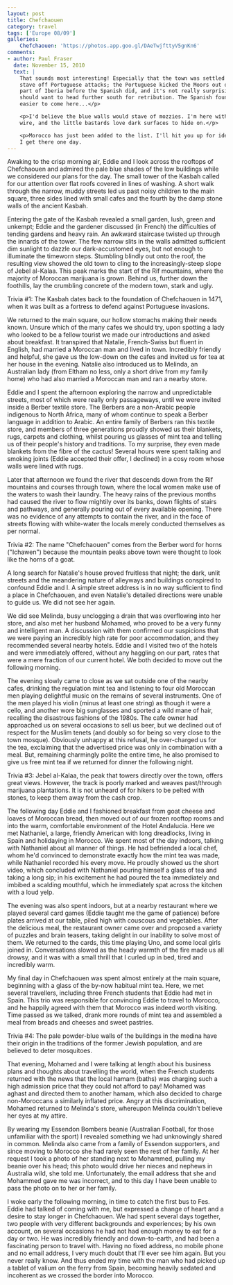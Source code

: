 ```yaml
---
layout: post
title: Chefchaouen
category: travel
tags: ['Europe 08/09']
galleries:
    Chefchaouen: 'https://photos.app.goo.gl/DAeTwjfttyV5gnKn6'
comments:
- author: Paul Fraser
  date: November 15, 2010
  text: |
    That sounds most interesting! Especially that the town was settled to
    stave off Portuguese attacks; the Portuguese kicked the Moors out of their
    part of Iberia before the Spanish did, and it's not really surprising they
    should want to head further south for retribution. The Spanish found it
    easier to come here...</p>

    <p>I'd believe the blue walls would stave of mozzies. I'm here with no fly
    wire, and the little bastards love dark surfaces to hide on.</p>

    <p>Morocco has just been added to the list. I'll hit you up for ideas when
    I get there one day.
---
```


Awaking to the crisp morning air, Eddie and I look across the rooftops of
Chefchaouen and admired the pale blue shades of the low buildings while we
considered our plans for the day.
The small tower of the Kasbah called for our attention over flat roofs
covered in lines of washing.
A short walk through the narrow, muddy streets led us past noisy children to
the main square, three sides lined with small cafes and the fourth by the damp
stone walls of the ancient Kasbah.

Entering the gate of the Kasbah revealed a small garden, lush, green and
unkempt; Eddie and the gardener discussed (in French) the difficulties of
tending gardens and heavy rain.
An awkward staircase twisted up through the innards of the tower.
The few narrow slits in the walls admitted sufficient dim sunlight to dazzle
our dark-accustomed eyes, but not enough to illuminate the timeworn steps.
Stumbling blindly out onto the roof, the resulting view showed the old town to
cling to the increasingly-steep slope of Jebel al-Kalaa.
This peak marks the start of the Rif mountains, where the majority of
Moroccan marijuana is grown.
Behind us, further down the foothills, lay the crumbling concrete of the
modern town, stark and ugly.

Trivia #1: The Kasbah dates back to the foundation of Chefchaouen in 1471,
when it was built as a fortress to defend against Portuguese invasions.

We returned to the main square, our hollow stomachs making their needs known.
Unsure which of the many cafes we should try, upon spotting a lady who looked
to be a fellow tourist we made our introductions and asked about breakfast.
It transpired that Natalie, French-Swiss but fluent in English, had married a
Moroccan man and lived in town.
Incredibly friendly and helpful, she gave us the low-down on the cafes and
invited us for tea at her house in the evening.
Natalie also introduced us to Melinda, an Australian lady (from Eltham no
less, only a short drive from my family home) who had also married a Moroccan
man and ran a nearby store.

Eddie and I spent the afternoon exploring the narrow and unpredictable
streets, most of which were really only passageways, until we were invited
inside a Berber textile store.
The Berbers are a non-Arabic people indigenous to North Africa, many of whom
continue to speak a Berber language in addition to Arabic.
An entire family of Berbers ran this textile store, and members of three
generations proudly showed us their blankets, rugs, carpets and clothing,
whilst pouring us glasses of mint tea and telling us of their people's history
and traditions.
To my surprise, they even made blankets from the fibre of the cactus!
Several hours were spent talking and smoking joints (Eddie accepted their
offer, I declined) in a cosy room whose walls were lined with rugs.

Later that afternoon we found the river that descends down from the Rif
mountains and courses through town, where the local women make use of the
waters to wash their laundry.
The heavy rains of the previous months had caused the river to flow mightily
over its banks, down flights of stairs and pathways, and generally pouring out
of every available opening.
There was no evidence of any attempts to contain the river, and in the face of
streets flowing with white-water the locals merely conducted themselves as per
normal.

Trivia #2: The name "Chefchaouen" comes from the Berber word for horns
("Ichawen") because the mountain peaks above town were thought to look like
the horns of a goat.

A long search for Natalie's house proved fruitless that night; the dark, unlit
streets and the meandering nature of alleyways and buildings conspired to
confound Eddie and I.
A simple street address is in no way sufficient to find a place in
Chefchaouen, and even Natalie's detailed directions were unable to guide us.
We did not see her again.

We did see Melinda, busy unclogging a drain that was overflowing into her
store, and also met her husband Mohamed, who proved to be a very funny and
intelligent man.
A discussion with them confirmed our suspicions that we were paying an
incredibly high rate for poor accommodation, and they recommended several
nearby hotels.
Eddie and I visited two of the hotels and were immediately offered, without
any haggling on our part, rates that were a mere fraction of our current
hotel.
We both decided to move out the following morning.

The evening slowly came to close as we sat outside one of the nearby cafes,
drinking the regulation mint tea and listening to four old Moroccan men
playing delightful music on the remains of several instruments.
One of the men played his violin (minus at least one string) as though it were
a cello, and another wore big sunglasses and sported a wild mane of hair,
recalling the disastrous fashions of the 1980s.
The cafe owner had approached us on several occasions to sell us beer, but we
declined out of respect for the Muslim tenets (and doubly so for being so very
close to the town mosque).
Obviously unhappy at this refusal, he over-charged us for the tea, exclaiming
that the advertised price was only in combination with a meal.
But, remaining charmingly polite the entire time, he also promised to give us
free mint tea if we returned for dinner the following night.

Trivia #3: Jebel al-Kalaa, the peak that towers directly over the town, offers
great views.
However, the track is poorly marked and weaves past/through marijuana
plantations.
It is not unheard of for hikers to be pelted with stones, to keep them away
from the cash crop.

The following day Eddie and I fashioned breakfast from goat cheese and loaves
of Moroccan bread, then moved out of our frozen rooftop rooms and into the
warm, comfortable environment of the Hotel Andalucia.
Here we met Nathaniel, a large, friendly American with long dreadlocks, living
in Spain and holidaying in Morocco.
We spent most of the day indoors, talking with Nathaniel about all manner of
things.
He had befriended a local chef, whom he'd convinced to demonstrate exactly how
the mint tea was made, while Nathaniel recorded his every move.
He proudly showed us the short video, which concluded with Nathaniel pouring
himself a glass of tea and taking a long sip; in his excitement he had poured
the tea immediately and imbibed a scalding mouthful, which he immediately spat
across the kitchen with a loud yelp.

The evening was also spent indoors, but at a nearby restaurant where we played
several card games (Eddie taught me the game of patience) before plates
arrived at our table, piled high with couscous and vegetables.
After the delicious meal, the restaurant owner came over and proposed a
variety of puzzles and brain teasers, taking delight in our inability to solve
most of them.
We returned to the cards, this time playing Uno, and some local girls joined
in.
Conversations slowed as the heady warmth of the fire made us all drowsy, and
it was with a small thrill that I curled up in bed, tired and incredibly warm.

My final day in Chefchaouen was spent almost entirely at the main square,
beginning with a glass of the by-now habitual mint tea.
Here, we met several travellers, including three French students that Eddie
had met in Spain.
This trio was responsible for convincing Eddie to travel to Morocco, and he
happily agreed with them that Morocco was indeed worth visiting.
Time passed as we talked, drank more rounds of mint tea and assembled a meal
from breads and cheeses and sweet pastries.

Trivia #4: The pale powder-blue walls of the buildings in the medina have
their origin in the traditions of the former Jewish population, and are
believed to deter mosquitoes.

That evening, Mohamed and I were talking at length about his business plans
and thoughts about travelling the world, when the French students returned
with the news that the local hamam (baths) was charging such a high admission
price that they could not afford to pay!
Mohamed was aghast and directed them to another hamam, which also decided to
charge non-Moroccans a similarly inflated price.
Angry at this discrimination, Mohamed returned to Melinda's store, whereupon
Melinda couldn't believe her eyes at my attire.

By wearing my Essendon Bombers beanie (Australian Football, for those
unfamiliar with the sport) I revealed something we had unknowingly shared in
common.
Melinda also came from a family of Essendon supporters, and since moving to
Morocco she had rarely seen the rest of her family.
At her request I took a photo of her standing next to Mohammed, pulling my
beanie over his head; this photo would drive her nieces and nephews in
Australia wild, she told me.
Unfortunately, the email address that she and Mohammed gave me was incorrect,
and to this day I have been unable to pass the photo on to her or her family.

I woke early the following morning, in time to catch the first bus to Fes.
Eddie had talked of coming with me, but expressed a change of heart and a
desire to stay longer in Chefchaouen.
We had spent several days together, two people with very different
backgrounds and experiences; by his own account, on several occasions he had
not had enough money to eat for a day or two.
He was incredibly friendly and down-to-earth, and had been a fascinating
person to travel with.
Having no fixed address, no mobile phone and no email address, I very much
doubt that I'll ever see him again.
But you never really know.
And thus ended my time with the man who had picked up a tablet of valium on
the ferry from Spain, becoming heavily sedated and incoherent as we crossed
the border into Morocco.
